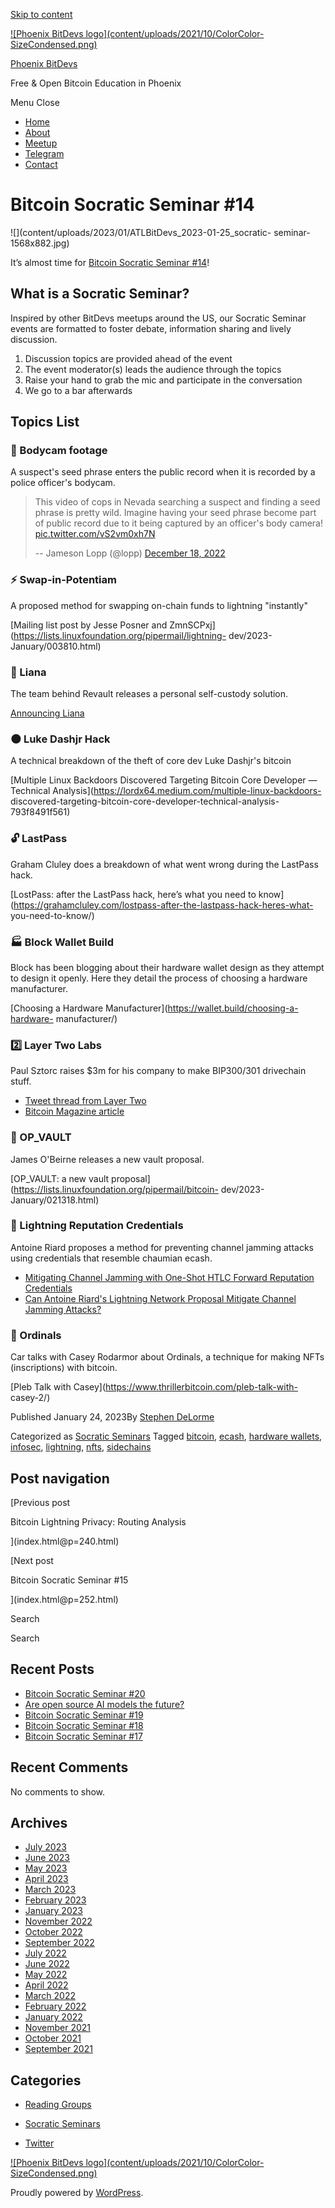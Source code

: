 [Skip to content](index.html@p=246.html#content)

[![Phoenix BitDevs logo](content/uploads/2021/10/ColorColor-
SizeCondensed.png)](index.html)

[Phoenix BitDevs](index.html)

Free & Open Bitcoin Education in Phoenix

Menu  Close

  * [Home](index.html)
  * [About](index.html@p=6.html)
  * [Meetup](https://www.meetup.com/azbitcoin)
  * [Telegram](index.html@p=62.html)
  * [Contact](index.html@p=7.html)

# Bitcoin Socratic Seminar #14

![](content/uploads/2023/01/ATLBitDevs_2023-01-25_socratic-
seminar-1568x882.jpg)

It’s almost time for [Bitcoin Socratic Seminar
#14](https://www.meetup.com/azbitcoinevents/290298339/)!

## What is a Socratic Seminar?

Inspired by other BitDevs meetups around the US, our Socratic Seminar events
are formatted to foster debate, information sharing and lively discussion.

  1. Discussion topics are provided ahead of the event
  2. The event moderator(s) leads the audience through the topics
  3. Raise your hand to grab the mic and participate in the conversation
  4. We go to a bar afterwards

## Topics List

### 👮 Bodycam footage

A suspect's seed phrase enters the public record when it is recorded by a
police officer's bodycam.

> This video of cops in Nevada searching a suspect and finding a seed phrase
> is pretty wild. Imagine having your seed phrase become part of public record
> due to it being captured by an officer's body camera!
> [pic.twitter.com/vS2vm0xh7N](https://t.co/vS2vm0xh7N)
>
> -- Jameson Lopp (@lopp) [December 18,
> 2022](https://twitter.com/lopp/status/1604599964713328640?ref_src=twsrc%5Etfw)

### ⚡️ Swap-in-Potentiam

A proposed method for swapping on-chain funds to lightning "instantly"

[Mailing list post by Jesse Posner and
ZmnSCPxj](https://lists.linuxfoundation.org/pipermail/lightning-
dev/2023-January/003810.html)

### 🔑 Liana

The team behind Revault releases a personal self-custody solution.

[Announcing Liana](https://wizardsardine.com/blog/liana-announcement/)

### 🌑 Luke Dashjr Hack

A technical breakdown of the theft of core dev Luke Dashjr's bitcoin

[Multiple Linux Backdoors Discovered Targeting Bitcoin Core Developer —
Technical Analysis](https://lordx64.medium.com/multiple-linux-backdoors-
discovered-targeting-bitcoin-core-developer-technical-analysis-793f8491f561)

### 🔓 LastPass

Graham Cluley does a breakdown of what went wrong during the LastPass hack.

[LostPass: after the LastPass hack, here’s what you need to
know](https://grahamcluley.com/lostpass-after-the-lastpass-hack-heres-what-
you-need-to-know/)

### 🏭 Block Wallet Build

Block has been blogging about their hardware wallet design as they attempt to
design it openly. Here they detail the process of choosing a hardware
manufacturer.

[Choosing a Hardware Manufacturer](https://wallet.build/choosing-a-hardware-
manufacturer/)

### 2️⃣ Layer Two Labs

Paul Sztorc raises $3m for his company to make BIP300/301 drivechain stuff.

  * [Tweet thread from Layer Two](https://twitter.com/LayerTwoLabs/status/1605175842199416832)
  * [Bitcoin Magazine article](https://bitcoinmagazine.com/technical/bitcoin-company-layer-2-labs-raises-3m)

### 📧 OP_VAULT

James O'Beirne releases a new vault proposal.

[OP_VAULT: a new vault
proposal](https://lists.linuxfoundation.org/pipermail/bitcoin-
dev/2023-January/021318.html)

### 🪪 Lightning Reputation Credentials

Antoine Riard proposes a method for preventing channel jamming attacks using
credentials that resemble chaumian ecash.

  * [Mitigating Channel Jamming with One-Shot HTLC Forward Reputation Credentials](https://github.com/lightning/bolts/blob/80214c83190836c4f7699af9e8920769607f1a00/www-reputation-credentials-protocol.md)
  * [Can Antoine Riard's Lightning Network Proposal Mitigate Channel Jamming Attacks?](https://bitcoinmagazine.com/technical/proposal-to-stop-bitcoin-lightning-attacks)

### 💎 Ordinals

Car talks with Casey Rodarmor about Ordinals, a technique for making NFTs
(inscriptions) with bitcoin.

[Pleb Talk with Casey](https://www.thrillerbitcoin.com/pleb-talk-with-
casey-2/)

Published January 24, 2023By [Stephen DeLorme](author/stephen/index.html)

Categorized as [Socratic Seminars](category/socratic-seminars/index.html)
Tagged [bitcoin](tag/bitcoin/index.html), [ecash](tag/ecash/index.html),
[hardware wallets](tag/hardware-wallets/index.html),
[infosec](tag/infosec/index.html), [lightning](tag/lightning/index.html),
[nfts](tag/nfts/index.html), [sidechains](tag/sidechains/index.html)

## Post navigation

[Previous post

Bitcoin Lightning Privacy: Routing Analysis

](index.html@p=240.html)

[Next post

Bitcoin Socratic Seminar #15

](index.html@p=252.html)

Search

Search

## Recent Posts

  * [Bitcoin Socratic Seminar #20](index.html@p=316.html)
  * [Are open source AI models the future?](index.html@p=308.html)
  * [Bitcoin Socratic Seminar #19](index.html@p=300.html)
  * [Bitcoin Socratic Seminar #18](index.html@p=293.html)
  * [Bitcoin Socratic Seminar #17](index.html@p=284.html)

## Recent Comments

No comments to show.

## Archives

  * [July 2023](2023/07/index.html)
  * [June 2023](2023/06/index.html)
  * [May 2023](2023/05/index.html)
  * [April 2023](2023/04/index.html)
  * [March 2023](2023/03/index.html)
  * [February 2023](2023/02/index.html)
  * [January 2023](2023/01/index.html)
  * [November 2022](2022/11/index.html)
  * [October 2022](2022/10/index.html)
  * [September 2022](2022/09/index.html)
  * [July 2022](2022/07/index.html)
  * [June 2022](2022/06/index.html)
  * [May 2022](2022/05/index.html)
  * [April 2022](2022/04/index.html)
  * [March 2022](2022/03/index.html)
  * [February 2022](2022/02/index.html)
  * [January 2022](2022/01/index.html)
  * [November 2021](2021/11/index.html)
  * [October 2021](2021/10/index.html)
  * [September 2021](2021/09/index.html)

## Categories

  * [Reading Groups](category/reading-groups/index.html)
  * [Socratic Seminars](category/socratic-seminars/index.html)

  * [Twitter](https://twitter.com/Phoenixbitdevs)

[![Phoenix BitDevs logo](content/uploads/2021/10/ColorColor-
SizeCondensed.png)](index.html)

Proudly powered by [WordPress](https://wordpress.org/).

